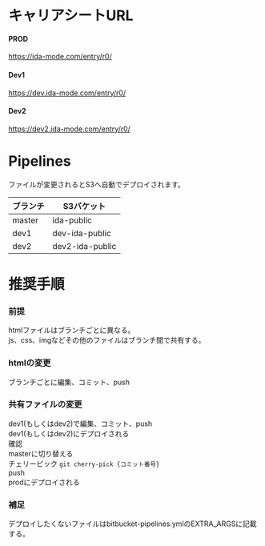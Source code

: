 # キャリアシートURL
#### PROD
https://ida-mode.com/entry/r0/

#### Dev1
https://dev.ida-mode.com/entry/r0/

#### Dev2
https://dev2.ida-mode.com/entry/r0/


# Pipelines
ファイルが変更されるとS3へ自動でデプロイされます。  

|  ブランチ  |  S3バケット  |
| ---- | ---- |
|  master  |  ida-public  |
|  dev1  |  dev-ida-public  |
|  dev2  |  dev2-ida-public  |

# 推奨手順
### 前提
htmlファイルはブランチごとに異なる。  
js、css、imgなどその他のファイルはブランチ間で共有する。

### htmlの変更
ブランチごとに編集、コミット、push

### 共有ファイルの変更
dev1(もしくはdev2)で編集、コミット、push  
dev1(もしくはdev2)にデプロイされる  
確認  
masterに切り替える  
チェリーピック  `git cherry-pick {コミット番号}`  
push  
prodにデプロイされる

### 補足
デプロイしたくないファイルはbitbucket-pipelines.ymlのEXTRA_ARGSに記載する。
